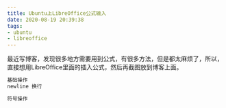```yaml
---
title: Ubuntu上LibreOffice公式输入
date: 2020-08-19 20:39:38
tags:
- ubuntu
- libreoffice
---
```

最近写博客，发现很多地方需要用到公式，有很多方法，但是都太麻烦了，所以，直接想用LibreOffice里面的插入公式，然后再截图放到博客上面。
<!-- more -->
```bash
基础操作
newline 换行

符号操作


```

